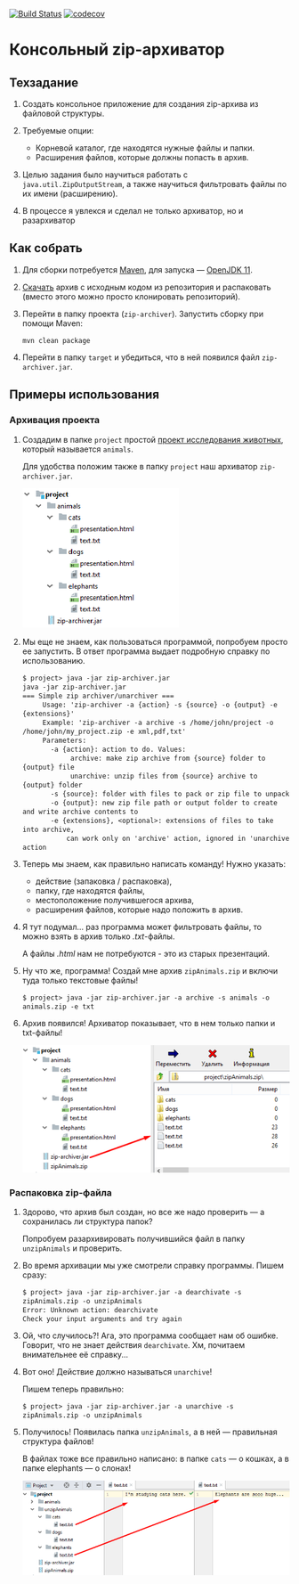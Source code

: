 [![Build Status](https://travis-ci.org/vermucht/zip-archiver.svg?branch=master)](https://travis-ci.org/vermucht/zip-archiver)
[![codecov](https://codecov.io/gh/vermucht/zip-archiver/branch/master/graph/badge.svg)](https://codecov.io/gh/vermucht/zip-archiver)

# Консольный zip-архиватор

## Техзадание

1. Создать консольное приложение для создания zip-архива из файловой структуры.

1. Требуемые опции: 
    - Корневой каталог, где находятся нужные файлы и папки.
    - Расширения файлов, которые должны попасть в архив.
        
1. Целью задания было научиться работать с `java.util.ZipOutputStream`, а также научиться фильтровать файлы по их имени (расширению).

1. В процессе я увлекся и сделал не только архиватор, но и разархиватор 

## Как собрать

1. Для сборки потребуется [Maven](https://maven.apache.org/download.cgi), 
для запуска — [OpenJDK 11](https://jdk.java.net/11/).

1. [Скачать](https://github.com/vermucht/zip-archiver/archive/master.zip)
архив с исходным кодом из репозитория и распаковать 
(вместо этого можно просто клонировать репозиторий).

1. Перейти в папку проекта (`zip-archiver`). 
Запустить сборку при помощи Maven: 
    ```
    mvn clean package
    ```

1. Перейти в папку `target` и убедиться, что в ней появился файл `zip-archiver.jar`.

## Примеры использования

### Архивация проекта

1. Создадим в папке `project` простой [проект исследования животных](/docs/animals), который называется `animals`.
    
    Для удобства положим также в папку `project` наш архиватор `zip-archiver.jar`.

    ![Дерево проекта исследователя животных](docs/img/project_tree.png)
    
1. Мы еще не знаем, как пользоваться программой, попробуем просто ее запустить. 
В ответ программа выдает подробную справку по использованию.
    ```
    $ project> java -jar zip-archiver.jar
    java -jar zip-archiver.jar
    === Simple zip archiver/unarchiver ===
         Usage: 'zip-archiver -a {action} -s {source} -o {output} -e {extensions}'
         Example: 'zip-archiver -a archive -s /home/john/project -o /home/john/my_project.zip -e xml,pdf,txt'
         Parameters:
           -a {action}: action to do. Values:
                archive: make zip archive from {source} folder to {output} file
                unarchive: unzip files from {source} archive to {output} folder
           -s {source}: folder with files to pack or zip file to unpack
           -o {output}: new zip file path or output folder to create and write archive contents to
           -e {extensions}, <optional>: extensions of files to take into archive,
               can work only on 'archive' action, ignored in 'unarchive action
    ```
    
1. Теперь мы знаем, как правильно написать команду! 
Нужно указать:
    - действие (запаковка / распаковка),
    - папку, где находятся файлы,
    - местоположение получившегося архива,
    - расширения файлов, которые надо положить в архив.
    
1. Я тут подумал... раз программа может фильтровать файлы, то можно взять в архив только *.txt*-файлы. 
    
    А файлы *.html* нам не потребуются - это из старых презентаций.
    
1. Ну что же, программа! Создай мне архив `zipAnimals.zip` и включи туда только текстовые файлы!
    ```
    $ project> java -jar zip-archiver.jar -a archive -s animals -o animals.zip -e txt
    ```
    
1. Архив появился! Архиватор показывает, что в нем только папки и txt-файлы!

    ![Готовый архив проекта](docs/img/archive_created.png)
    
### Распаковка zip-файла

1. Здорово, что архив был создан, но все же надо проверить — а сохранилась ли структура папок?
    
    Попробуем разархивировать получившийся файл в папку `unzipAnimals` и проверить.

2. Во время архивации мы уже смотрели справку программы. Пишем сразу:
    ```
    $ project> java -jar zip-archiver.jar -a dearchivate -s zipAnimals.zip -o unzipAnimals
    Error: Unknown action: dearchivate
    Check your input arguments and try again
    ```
1. Ой, что случилось?! 
   Ага, это программа сообщает нам об ошибке. 
   Говорит, что не знает действия `dearchivate`.
   Хм, почитаем внимательнее её справку...
   
1. Вот оно! Действие должно называться `unarchive`! 

    Пишем теперь правильно:
    ```
    $ project> java -jar zip-archiver.jar -a unarchive -s zipAnimals.zip -o unzipAnimals
    ```

1. Получилось! 
    Появилась папка `unzipAnimals`, а в ней — правильная
     структура файлов!

   В файлах тоже все правильно написано: 
   в папке `cats` — о кошках, 
   а в папке elephants — о слонах!
   
   ![Архив после распаковки](docs/img/after_unzip.png)
